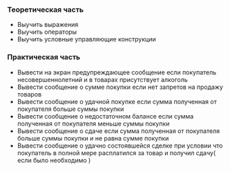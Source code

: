 ### Теоретическая часть
* Выучить выражения
* Выучить операторы
* Выучить условные управляющие конструкции

### Практическая часть
* Вывести на экран предупреждающее сообщение если покупатель несовершеннолетний и в товарах присутствует алкоголь
* Вывести сообщение о сумме покупки если нет запретов на продажу товаров
* Вывести сообщение о удачной покупке если сумма полученная от покупателя больше суммы покупки
* Вывести сообщение о недостаточном балансе если сумма полученная от покупателя меньше суммы покупки
* Вывести сообщение о сдаче если сумма полученная от покупателя больше суммы покупки и не равна сумме покупки
* Вывести сообщение о удачно состоявшейся сделке при условии что покупатель в полной мере расплатился за товар и получил сдачу( если было необходимо )